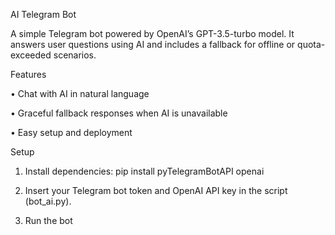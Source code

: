 AI Telegram Bot

A simple Telegram bot powered by OpenAI’s GPT-3.5-turbo model.
It answers user questions using AI and includes a fallback for offline or quota-exceeded scenarios.

Features
	
 •	Chat with AI in natural language
	
 •	Graceful fallback responses when AI is unavailable
	
 •	Easy setup and deployment

Setup

1.	Install dependencies:
   pip install pyTelegramBotAPI openai

2.	Insert your Telegram bot token and OpenAI API key in the script (bot_ai.py).

3.	Run the bot
   
